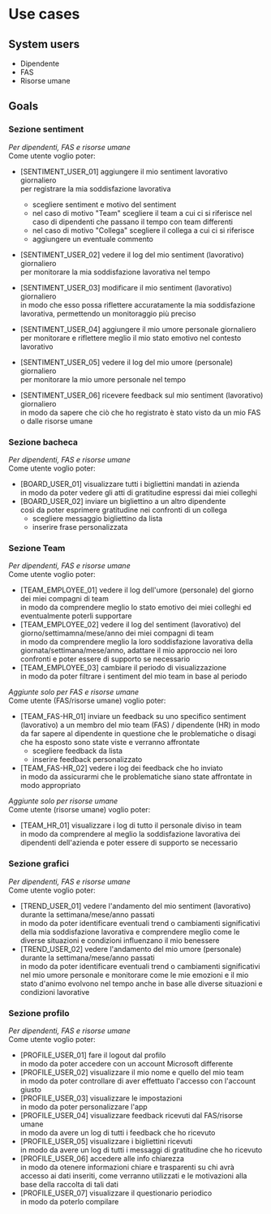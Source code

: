 # Use cases
## System users
- Dipendente
- FAS
- Risorse umane

## Goals
### Sezione sentiment
*Per dipendenti, FAS e risorse umane*  
Come utente voglio poter:
- [SENTIMENT_USER_01] aggiungere il mio sentiment lavorativo giornaliero  
per registrare la mia soddisfazione lavorativa
    - scegliere sentiment e motivo del sentiment
    - nel caso di motivo "Team" scegliere il team a cui ci si riferisce nel caso di dipendenti che passano il tempo con team differenti
    - nel caso di motivo "Collega" scegliere il collega a cui ci si riferisce
    - aggiungere un eventuale commento  
- [SENTIMENT_USER_02] vedere il log del mio sentiment (lavorativo) giornaliero  
per monitorare la mia soddisfazione lavorativa nel tempo
- [SENTIMENT_USER_03] modificare il mio sentiment (lavorativo) giornaliero  
in modo che esso possa riflettere accuratamente la mia soddisfazione lavorativa, permettendo un monitoraggio più preciso
- [SENTIMENT_USER_04] aggiungere il mio umore personale giornaliero  
per monitorare e riflettere meglio il mio stato emotivo nel contesto lavorativo
- [SENTIMENT_USER_05] vedere il log del mio umore (personale) giornaliero  
per monitorare la mio umore personale nel tempo

- [SENTIMENT_USER_06] ricevere feedback sul mio sentiment (lavorativo) giornaliero  
in modo da sapere che ciò che ho registrato è stato visto da un mio FAS o dalle risorse umane

### Sezione bacheca
*Per dipendenti, FAS e risorse umane*  
Come utente voglio poter:
- [BOARD_USER_01] visualizzare tutti i bigliettini mandati in azienda  
in modo da poter vedere gli atti di gratitudine espressi dai miei colleghi
- [BOARD_USER_02] inviare un bigliettino a un altro dipendente  
così da poter esprimere gratitudine nei confronti di un collega
    - scegliere messaggio bigliettino da lista
    - inserire frase personalizzata

### Sezione Team
*Per dipendenti, FAS e risorse umane*  
Come utente voglio poter:
- [TEAM_EMPLOYEE_01] vedere il log dell'umore (personale) del giorno  dei miei compagni di team  
in modo da comprendere meglio lo stato emotivo dei miei colleghi ed eventualmente poterli supportare
- [TEAM_EMPLOYEE_02] vedere il log del sentiment (lavorativo) del giorno/settimamna/mese/anno dei miei compagni di team  
in modo da comprendere meglio la loro soddisfazione lavorativa della giornata/settimana/mese/anno, adattare il mio approccio nei loro confronti e poter essere di supporto se necessario
- [TEAM_EMPLOYEE_03] cambiare il periodo di visualizzazione  
in modo da poter filtrare i sentiment del mio team in base al periodo

*Aggiunte solo per FAS e risorse umane*  
Come utente (FAS/risorse umane) voglio poter:
- [TEAM_FAS-HR_01] inviare un feedback su uno specifico sentiment (lavorativo) a un membro del mio team (FAS) / dipendente (HR) 
in modo da far sapere al dipendente in questione che le problematiche o disagi che ha esposto sono state viste e verranno affrontate
    - scegliere feedback da lista
    - inserire feedback personalizzato
- [TEAM_FAS-HR_02] vedere i log dei feedback che ho inviato  
in modo da assicurarmi che le problematiche siano state affrontate in modo appropriato

*Aggiunte solo per risorse umane*  
Come utente (risorse umane) voglio poter:
- [TEAM_HR_01] visualizzare i log di tutto il personale diviso in team  
in modo da comprendere al meglio la soddisfazione lavorativa dei dipendenti dell'azienda e poter essere di supporto se necessario

### Sezione grafici
*Per dipendenti, FAS e risorse umane*  
Come utente voglio poter:
- [TREND_USER_01] vedere l'andamento del mio sentiment (lavorativo) durante la settimana/mese/anno passati  
in modo da poter identificare eventuali trend o cambiamenti significativi della mia soddisfazione lavorativa e comprendere meglio come le diverse situazioni e condizioni influenzano il mio benessere
- [TREND_USER_02] vedere l'andamento del mio umore (personale) durante la settimana/mese/anno passati  
in modo da poter identificare eventuali trend o cambiamenti significativi nel mio umore personale e monitorare come le mie emozioni e il mio stato d'animo evolvono nel tempo anche in base alle diverse situazioni e condizioni lavorative

### Sezione profilo
*Per dipendenti, FAS e risorse umane*  
Come utente voglio poter:
- [PROFILE_USER_01] fare il logout dal profilo  
in modo da poter accedere con un account Microsoft differente
- [PROFILE_USER_02] visualizzare il mio nome e quello del mio team  
in modo da poter controllare di aver effettuato l'accesso con l'account giusto
- [PROFILE_USER_03] visualizzare le impostazioni  
in modo da poter personalizzare l'app 
- [PROFILE_USER_04] visualizzare feedback ricevuti dal FAS/risorse umane  
in modo da avere un log di tutti i feedback che ho ricevuto
- [PROFILE_USER_05] visualizzare i bigliettini ricevuti  
in modo da avere un log di tutti i messaggi di gratitudine che ho ricevuto
- [PROFILE_USER_06] accedere alle info chiarezza  
in modo da otenere informazioni chiare e trasparenti su chi avrà accesso ai dati inseriti, come verranno utilizzati e le motivazioni alla base della raccolta di tali dati
- [PROFILE_USER_07] visualizzare il questionario periodico  
in modo da poterlo compilare
